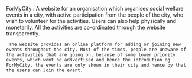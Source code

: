 ForMyCity : A website for an organisation which organises social welfare events in a city, with active participation from the people of the city, who wish to volunteer for the activities. Users can also help physically and monetarily. All the activities are co-ordinated through the website transparently.

	 The website provides an online platform for adding or joining new events throughout the city. Most of the times, people are unaware of the activities that are going on, because of some lower priority events, which wont be addvertised and hence the introdution og ForMyCity, the events are only shown in their city and hence by that the users can Join the event.